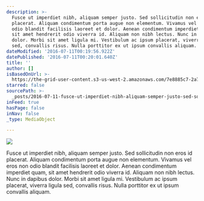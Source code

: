 ```yaml
---
description: >-
  Fusce ut imperdiet nibh, aliquam semper justo. Sed sollicitudin non eros id
  placerat. Aliquam condimentum porta augue non elementum. Vivamus vel eros non
  odio blandit facilisis laoreet et dolor. Aenean condimentum imperdiet quam,
  sit amet hendrerit odio viverra id. Aliquam non nibh lectus. Nunc in dapibus
  dolor. Morbi sit amet ligula mi. Vestibulum ac ipsum placerat, viverra ligula
  sed, convallis risus. Nulla porttitor ex ut ipsum convallis aliquam.
dateModified: '2016-07-11T00:19:56.922Z'
datePublished: '2016-07-11T00:20:01.640Z'
title: ''
author: []
isBasedOnUrl: >-
  https://the-grid-user-content.s3-us-west-2.amazonaws.com/7e8885c7-2a7a-484e-b255-bb31bfe54ed5.png
starred: false
sourcePath: >-
  _posts/2016-07-11-fusce-ut-imperdiet-nibh-aliquam-semper-justo-sed-sollicitu.md
inFeed: true
hasPage: false
inNav: false
_type: MediaObject

---
```

![](https://the-grid-user-content.s3-us-west-2.amazonaws.com/7e8885c7-2a7a-484e-b255-bb31bfe54ed5.png)

Fusce ut imperdiet nibh, aliquam semper justo. Sed sollicitudin non eros id placerat. Aliquam condimentum porta augue non elementum. Vivamus vel eros non odio blandit facilisis laoreet et dolor. Aenean condimentum imperdiet quam, sit amet hendrerit odio viverra id. Aliquam non nibh lectus. Nunc in dapibus dolor. Morbi sit amet ligula mi. Vestibulum ac ipsum placerat, viverra ligula sed, convallis risus. Nulla porttitor ex ut ipsum convallis aliquam.